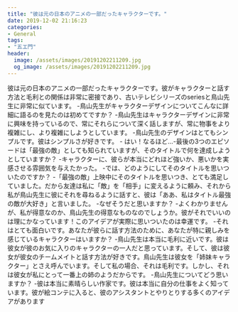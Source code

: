 ```yaml
---
title: "彼は元の日本のアニメの一部だったキャラクターです。"
date: 2019-12-02 21:16:23
categories:
- General
tags:
- "五エ門"
header:
  image: /assets/images/20191202211209.jpg
  og_image: /assets/images/20191202211209.jpg
---
```


彼は元の日本のアニメの一部だったキャラクターです。彼がキャラクターと話す方法と毛利との関係は非常に密接であり、古いテレビシリーズのseriesと鳥山先生に非常に似ています。 -鳥山先生がキャラクターデザインについてこんなに詳細に語るのを見たのは初めてですか？ -鳥山先生はキャラクターデザインに非常に興味を持っているので、常にそれらについて深く話しますが、常に物事をより複雑にし、より複雑にしようとしています。 -鳥山先生のデザインはとてもシンプルです。彼はシンプルさが好きです。 - はい！なるほど…-最後の3つのエピソードは「最強の敵」としても知られていますが、そのタイトルで何を達成しようとしていますか？ -キャラクターに、彼らが本当にどれほど強いか、悪いかを実感させる雰囲気を与えたかった。 -では、どのようにしてそのタイトルを思いついたのですか？ -「最強の敵」上映中にそのタイトルを思いつき、とても満足していました。だから友達は私に「敵」を「相手」に変えるように頼み、それから私が鳥山先生に彼にそれを尋ねるように話すと、彼は「ああ、私はタイトル最強の敵が大好き」と言いました。 -なぜそうだと思いますか？ -よくわかりませんが、私が得意なのか、鳥山先生の得意なものなのでしょうか。彼がそれでいいのは理にかなっています！このアイデアが実際に思いついたのは幸運です。 -それはとても面白いです。あなたが彼らに話す方法のために、あなたが特に親しみを感じているキャラクターはいますか？ -鳥山先生は本当に毛利に近いです。彼は彼女が彼のお気に入りのキャラクターの一人だと思っています。そして、彼は彼女が彼女のチームメイトと話す方法が好きです。鳥山先生は彼女を「姉妹キャラクター」とさえ呼んでいます。そして私の場合、それは毛利です。しかし、それは彼女が私にとって一番上の姉のようだからです。 -鳥山先生についてどう思いますか？ -彼は本当に素晴らしい作家です。彼は本当に自分の仕事をよく知っています。彼が絵コンテに入ると、彼のアシスタントとやりとりする多くのアイデアがあります
